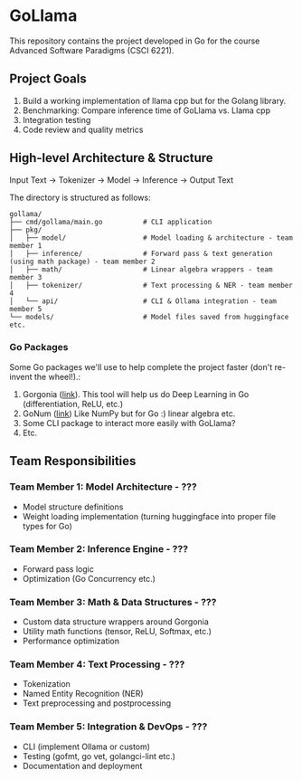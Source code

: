 # GoLlama
This repository contains the project developed in Go for the course Advanced Software Paradigms (CSCI 6221).

## Project Goals
1. Build a working implementation of llama cpp but for the Golang library.
2. Benchmarking: Compare inference time of GoLlama vs. Llama cpp
3. Integration testing
4. Code review and quality metrics

## High-level Architecture & Structure

Input Text → Tokenizer → Model → Inference → Output Text

The directory is structured as follows:
```
gollama/
├── cmd/gollama/main.go          # CLI application
├── pkg/
│   ├── model/                   # Model loading & architecture - team member 1
│   ├── inference/               # Forward pass & text generation (using math package) - team member 2
│   ├── math/                    # Linear algebra wrappers - team member 3
│   ├── tokenizer/               # Text processing & NER - team member 4
│   └── api/                     # CLI & Ollama integration - team member 5
└── models/                      # Model files saved from huggingface etc.
```

### Go Packages
Some Go packages we'll use to help complete the project faster (don't re-invent the wheel!).:
1. Gorgonia ([link](https://gorgonia.org/)). 
   This tool will help us do Deep Learning in Go (differentiation, ReLU, etc.)
2. GoNum ([link](https://www.gonum.org/)) Like NumPy but for Go :) linear algebra etc.
3. Some CLI package to interact more easily with GoLlama?
4. Etc.
## Team Responsibilities

### Team Member 1: Model Architecture - ???
- Model structure definitions
- Weight loading implementation (turning huggingface into proper file types for Go)

### Team Member 2: Inference Engine - ???
- Forward pass logic
- Optimization (Go Concurrency etc.)

### Team Member 3: Math & Data Structures - ???
- Custom data structure wrappers around Gorgonia
- Utility math functions (tensor, ReLU, Softmax, etc.)
- Performance optimization

### Team Member 4: Text Processing - ???
- Tokenization
- Named Entity Recognition (NER)
- Text preprocessing and postprocessing

### Team Member 5: Integration & DevOps - ???
- CLI (implement Ollama or custom)
- Testing (gofmt, go vet, golangci-lint etc.)
- Documentation and deployment